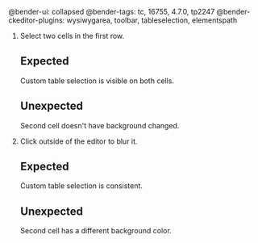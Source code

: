 @bender-ui: collapsed
@bender-tags: tc, 16755, 4.7.0, tp2247
@bender-ckeditor-plugins: wysiwygarea, toolbar, tableselection, elementspath

1. Select two cells in the first row.

	## Expected

	Custom table selection is visible on both cells.

	## Unexpected

	Second cell doesn't have background changed.

1. Click outside of the editor to blur it.

	## Expected

	Custom table selection is consistent.

	## Unexpected

	Second cell has a different background color.

